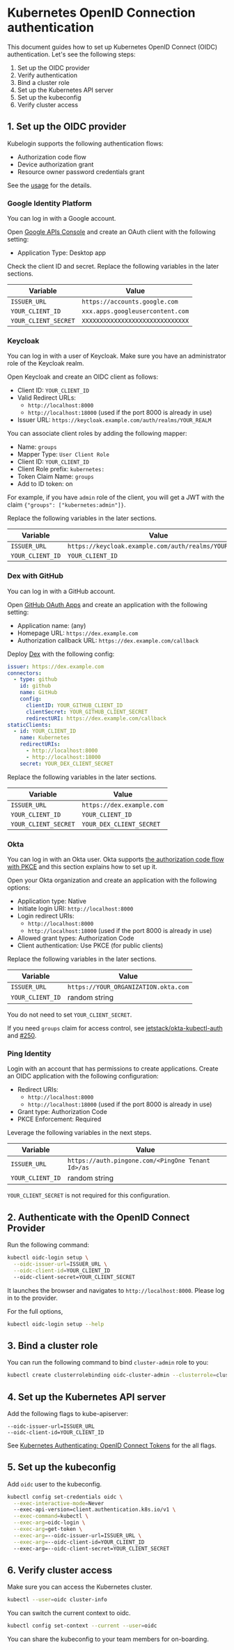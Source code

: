 # Kubernetes OpenID Connection authentication

This document guides how to set up Kubernetes OpenID Connect (OIDC) authentication.
Let's see the following steps:

1. Set up the OIDC provider
1. Verify authentication
1. Bind a cluster role
1. Set up the Kubernetes API server
1. Set up the kubeconfig
1. Verify cluster access

## 1. Set up the OIDC provider

Kubelogin supports the following authentication flows:

- Authorization code flow
- Device authorization grant
- Resource owner password credentials grant

See the [usage](usage.md) for the details.

### Google Identity Platform

You can log in with a Google account.

Open [Google APIs Console](https://console.cloud.google.com/apis/credentials) and create an OAuth client with the following setting:

- Application Type: Desktop app

Check the client ID and secret.
Replace the following variables in the later sections.

| Variable             | Value                            |
| -------------------- | -------------------------------- |
| `ISSUER_URL`         | `https://accounts.google.com`    |
| `YOUR_CLIENT_ID`     | `xxx.apps.googleusercontent.com` |
| `YOUR_CLIENT_SECRET` | `XXXXXXXXXXXXXXXXXXXXXXXXXXXXXX` |

### Keycloak

You can log in with a user of Keycloak.
Make sure you have an administrator role of the Keycloak realm.

Open Keycloak and create an OIDC client as follows:

- Client ID: `YOUR_CLIENT_ID`
- Valid Redirect URLs:
  - `http://localhost:8000`
  - `http://localhost:18000` (used if the port 8000 is already in use)
- Issuer URL: `https://keycloak.example.com/auth/realms/YOUR_REALM`

You can associate client roles by adding the following mapper:

- Name: `groups`
- Mapper Type: `User Client Role`
- Client ID: `YOUR_CLIENT_ID`
- Client Role prefix: `kubernetes:`
- Token Claim Name: `groups`
- Add to ID token: on

For example, if you have `admin` role of the client, you will get a JWT with the claim `{"groups": ["kubernetes:admin"]}`.

Replace the following variables in the later sections.

| Variable         | Value                                                 |
| ---------------- | ----------------------------------------------------- |
| `ISSUER_URL`     | `https://keycloak.example.com/auth/realms/YOUR_REALM` |
| `YOUR_CLIENT_ID` | `YOUR_CLIENT_ID`                                      |

### Dex with GitHub

You can log in with a GitHub account.

Open [GitHub OAuth Apps](https://github.com/settings/developers) and create an application with the following setting:

- Application name: (any)
- Homepage URL: `https://dex.example.com`
- Authorization callback URL: `https://dex.example.com/callback`

Deploy [Dex](https://github.com/dexidp/dex) with the following config:

```yaml
issuer: https://dex.example.com
connectors:
  - type: github
    id: github
    name: GitHub
    config:
      clientID: YOUR_GITHUB_CLIENT_ID
      clientSecret: YOUR_GITHUB_CLIENT_SECRET
      redirectURI: https://dex.example.com/callback
staticClients:
  - id: YOUR_CLIENT_ID
    name: Kubernetes
    redirectURIs:
      - http://localhost:8000
      - http://localhost:18000
    secret: YOUR_DEX_CLIENT_SECRET
```

Replace the following variables in the later sections.

| Variable             | Value                     |
| -------------------- | ------------------------- |
| `ISSUER_URL`         | `https://dex.example.com` |
| `YOUR_CLIENT_ID`     | `YOUR_CLIENT_ID`          |
| `YOUR_CLIENT_SECRET` | `YOUR_DEX_CLIENT_SECRET`  |

### Okta

You can log in with an Okta user.
Okta supports [the authorization code flow with PKCE](https://developer.okta.com/docs/guides/implement-auth-code-pkce/overview/)
and this section explains how to set up it.

Open your Okta organization and create an application with the following options:

- Application type: Native
- Initiate login URI: `http://localhost:8000`
- Login redirect URIs:
  - `http://localhost:8000`
  - `http://localhost:18000` (used if the port 8000 is already in use)
- Allowed grant types: Authorization Code
- Client authentication: Use PKCE (for public clients)

Replace the following variables in the later sections.

| Variable         | Value                                |
| ---------------- | ------------------------------------ |
| `ISSUER_URL`     | `https://YOUR_ORGANIZATION.okta.com` |
| `YOUR_CLIENT_ID` | random string                        |

You do not need to set `YOUR_CLIENT_SECRET`.

If you need `groups` claim for access control,
see [jetstack/okta-kubectl-auth](https://github.com/jetstack/okta-kubectl-auth/blob/master/docs/okta-setup.md) and [#250](https://github.com/int128/kubelogin/issues/250).

### Ping Identity

Login with an account that has permissions to create applications.
Create an OIDC application with the following configuration:

- Redirect URIs:
  - `http://localhost:8000`
  - `http://localhost:18000` (used if the port 8000 is already in use)
- Grant type: Authorization Code
- PKCE Enforcement: Required

Leverage the following variables in the next steps.

| Variable         | Value                                             |
| ---------------- | ------------------------------------------------- |
| `ISSUER_URL`     | `https://auth.pingone.com/<PingOne Tenant Id>/as` |
| `YOUR_CLIENT_ID` | random string                                     |

`YOUR_CLIENT_SECRET` is not required for this configuration.

## 2. Authenticate with the OpenID Connect Provider

Run the following command:

```sh
kubectl oidc-login setup \
  --oidc-issuer-url=ISSUER_URL \
  --oidc-client-id=YOUR_CLIENT_ID
  --oidc-client-secret=YOUR_CLIENT_SECRET
```

It launches the browser and navigates to `http://localhost:8000`.
Please log in to the provider.

For the full options,

```sh
kubectl oidc-login setup --help
```

## 3. Bind a cluster role

You can run the following command to bind `cluster-admin` role to you:

```sh
kubectl create clusterrolebinding oidc-cluster-admin --clusterrole=cluster-admin --user='ISSUER_URL#YOUR_SUBJECT'
```

## 4. Set up the Kubernetes API server

Add the following flags to kube-apiserver:

```
--oidc-issuer-url=ISSUER_URL
--oidc-client-id=YOUR_CLIENT_ID
```

See [Kubernetes Authenticating: OpenID Connect Tokens](https://kubernetes.io/docs/reference/access-authn-authz/authentication/#openid-connect-tokens) for the all flags.

## 5. Set up the kubeconfig

Add `oidc` user to the kubeconfig.

```sh
kubectl config set-credentials oidc \
  --exec-interactive-mode=Never
  --exec-api-version=client.authentication.k8s.io/v1 \
  --exec-command=kubectl \
  --exec-arg=oidc-login \
  --exec-arg=get-token \
  --exec-arg=--oidc-issuer-url=ISSUER_URL \
  --exec-arg=--oidc-client-id=YOUR_CLIENT_ID
  --exec-arg=--oidc-client-secret=YOUR_CLIENT_SECRET
```

## 6. Verify cluster access

Make sure you can access the Kubernetes cluster.

```sh
kubectl --user=oidc cluster-info
```

You can switch the current context to oidc.

```sh
kubectl config set-context --current --user=oidc
```

You can share the kubeconfig to your team members for on-boarding.
